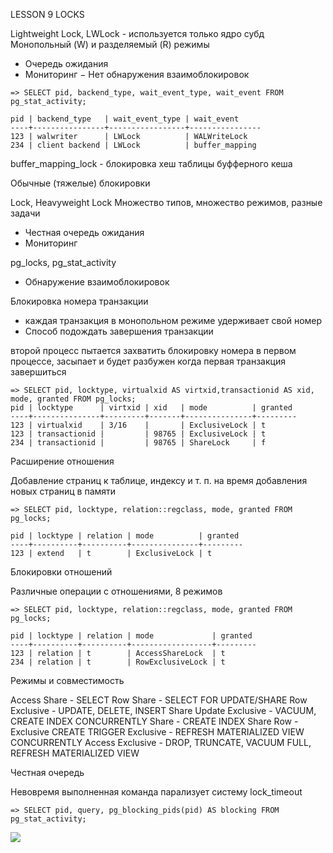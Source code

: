LESSON 9 LOCKS

Lightweight Lock, LWLock - используется только ядро субд
Монопольный (W) и разделяемый (R) режимы
+ Очередь ожидания
+ Мониторинг
− Нет обнаружения взаимоблокировок

```
=> SELECT pid, backend_type, wait_event_type, wait_event FROM pg_stat_activity;

pid | backend_type   | wait_event_type | wait_event
----+----------------+-----------------+----------------
123 | walwriter      | LWLock          | WALWriteLock
234 | client backend | LWLock          | buffer_mapping
```


buffer_mapping_lock - блокировка хеш таблицы буфферного кеша

Обычные (тяжелые) блокировки

Lock, Heavyweight Lock
Множество типов, множество режимов, разные задачи
+ Честная очередь ожидания
+ Мониторинг

pg_locks, pg_stat_activity

+ Обнаружение взаимоблокировок

Блокировка номера транзакции
- каждая транзакция в монопольном режиме удерживает свой номер
- Способ подождать завершения транзакции

второй процесс пытается захватить блокировку номера в первом процессе, засыпает и будет разбужен когда первая транзакция завершиться
```
=> SELECT pid, locktype, virtualxid AS virtxid,transactionid AS xid, mode, granted FROM pg_locks;
pid | locktype      | virtxid | xid   | mode          | granted
----+---------------+---------+-------+---------------+---------
123 | virtualxid    | 3/16    |       | ExclusiveLock | t
123 | transactionid |         | 98765 | ExclusiveLock | t
234 | transactionid |         | 98765 | ShareLock     | f
```

Расширение отношения

Добавление страниц к таблице, индексу и т. п. на время добавления новых страниц в памяти
```
=> SELECT pid, locktype, relation::regclass, mode, granted FROM pg_locks;

pid | locktype | relation | mode          | granted
----+----------+----------+---------------+---------
123 | extend   | t        | ExclusiveLock | t
```

Блокировки отношений

Различные операции с отношениями, 8 режимов
```
=> SELECT pid, locktype, relation::regclass, mode, granted FROM pg_locks;

pid | locktype | relation | mode             | granted
----+----------+----------+------------------+---------
123 | relation | t        | AccessShareLock  | t
234 | relation | t        | RowExclusiveLock | t
```

Режимы и совместимость

Access Share - SELECT
Row Share - SELECT FOR UPDATE/SHARE
Row Exclusive - UPDATE, DELETE, INSERT
Share Update Exclusive - VACUUM, CREATE INDEX CONCURRENTLY
Share - CREATE INDEX
Share Row - Exclusive CREATE TRIGGER
Exclusive - REFRESH MATERIALIZED VIEW CONCURRENTLY
Access Exclusive - DROP, TRUNCATE, VACUUM FULL, REFRESH MATERIALIZED VIEW


Честная очередь

Невовремя выполненная команда парализует систему
lock_timeout
```
=> SELECT pid, query, pg_blocking_pids(pid) AS blocking FROM pg_stat_activity;
```

<image src="img/lock1.png">

